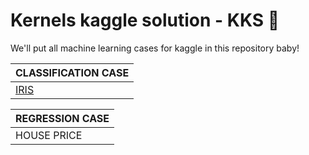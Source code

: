 # Kernels kaggle solution - KKS :duck:

We'll put all machine learning cases for kaggle in this repository baby!

CLASSIFICATION CASE |
------------ |
[IRIS](https://github.com/Ratarca/IRIS-KKS) |

REGRESSION CASE |
------------ |
HOUSE PRICE |

